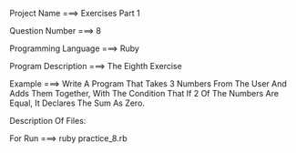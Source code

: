 Project Name ===> Exercises Part 1

Question Number ===> 8

Programming Language ===> Ruby

Program Description ===> The Eighth Exercise

Example ===> Write A Program That Takes 3 Numbers From The User And Adds Them Together, With The Condition That If 2 Of The Numbers Are Equal, It Declares The Sum As Zero.

Description Of Files:

For Run ===> ruby practice_8.rb